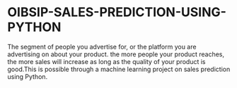 # OIBSIP-SALES-PREDICTION-USING-PYTHON
The segment of people you advertise for, or the platform you are advertising on about your product.
 the more people your product reaches, the more sales will increase as long as the quality of your product is good.This is possible through a machine learning project on sales prediction using Python.
